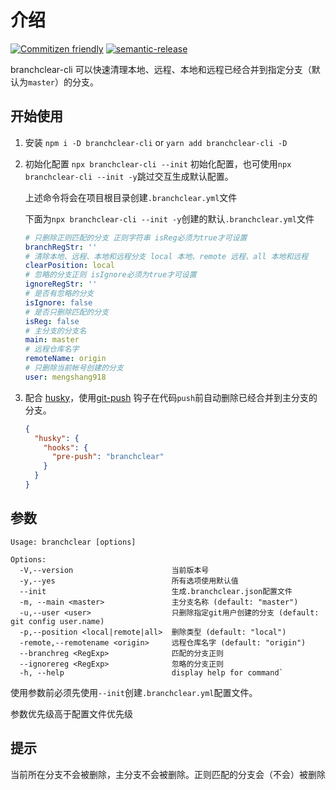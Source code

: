 # 介绍

[![Commitizen friendly](https://img.shields.io/badge/commitizen-friendly-brightgreen.svg)](http://commitizen.github.io/cz-cli/) [![semantic-release](https://img.shields.io/badge/%20%20%F0%9F%93%A6%F0%9F%9A%80-semantic--release-e10079.svg)](https://github.com/semantic-release/semantic-release)

branchclear-cli 可以快速清理本地、远程、本地和远程已经合并到指定分支（默认为`master`）的分支。

## 开始使用

1. 安装
   `npm i -D branchclear-cli` or `yarn add branchclear-cli -D`
2. 初始化配置
   `npx branchclear-cli --init` 初始化配置，也可使用`npx branchclear-cli --init -y`跳过交互生成默认配置。

   上述命令将会在项目根目录创建`.branchclear.yml`文件

   下面为`npx branchclear-cli --init -y`创建的默认`.branchclear.yml`文件

   ```yaml
   # 只删除正则匹配的分支 正则字符串 isReg必须为true才可设置
   branchRegStr: ''
   # 清除本地、远程、本地和远程分支 local 本地、remote 远程、all 本地和远程
   clearPosition: local
   # 忽略的分支正则 isIgnore必须为true才可设置
   ignoreRegStr: ''
   # 是否有忽略的分支
   isIgnore: false
   # 是否只删除匹配的分支
   isReg: false
   # 主分支的分支名
   main: master
   # 远程仓库名字
   remoteName: origin
   # 只删除当前帐号创建的分支
   user: mengshang918
   ```

3. 配合 [husky](https://github.com/typicode/husky#readme)，使用[git-push](https://github.com/typicode/husky#readme) 钩子在代码`push`前自动删除已经合并到主分支的分支。

   ```json
   {
     "husky": {
       "hooks": {
         "pre-push": "branchclear"
       }
     }
   }
   ```

## 参数

```shell
Usage: branchclear [options]

Options:
  -V,--version                      当前版本号
  -y,--yes                          所有选项使用默认值
  --init                            生成.branchclear.json配置文件
  -m, --main <master>               主分支名称 (default: "master")
  -u,--user <user>                  只删除指定git用户创建的分支 (default: git config user.name)
  -p,--position <local|remote|all>  删除类型 (default: "local")
  -remote,--remotename <origin>     远程仓库名字 (default: "origin")
  --branchreg <RegExp>              匹配的分支正则
  --ignorereg <RegExp>              忽略的分支正则
  -h, --help                        display help for command`
```

使用参数前必须先使用`--init`创建`.branchclear.yml`配置文件。

参数优先级高于配置文件优先级

## 提示

当前所在分支不会被删除，主分支不会被删除。正则匹配的分支会（不会）被删除
